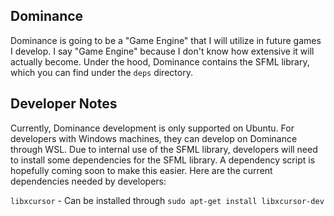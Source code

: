 ## Dominance

Dominance is going to be a "Game Engine" that I will utilize in future games I develop. I say "Game Engine" because I don't know how extensive it will actually become.
Under the hood, Dominance contains the SFML library, which you can find under the `deps` directory.

## Developer Notes

Currently, Dominance development is only supported on Ubuntu. For developers with Windows machines, they can develop on Dominance through WSL.
Due to internal use of the SFML library, developers will need to install some dependencies for the SFML library. A dependency script is hopefully coming soon to make this easier.
Here are the current dependencies needed by developers:

`libxcursor` - Can be installed through `sudo apt-get install libxcursor-dev`
